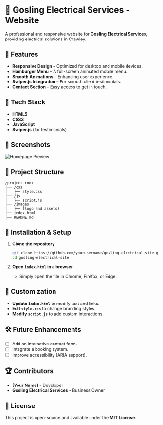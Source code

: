 # 🚀 Gosling Electrical Services - Website

A professional and responsive website for **Gosling Electrical Services**, providing electrical solutions in Crawley.

## 📌 Features
- **Responsive Design** – Optimized for desktop and mobile devices.
- **Hamburger Menu** – A full-screen animated mobile menu.
- **Smooth Animations** – Enhancing user experience.
- **Swiper.js Integration** – For smooth client testimonials.
- **Contact Section** – Easy access to get in touch.

## 🔧 Tech Stack
- **HTML5**
- **CSS3**
- **JavaScript**
- **Swiper.js** (for testimonials)

## 📸 Screenshots
![Homepage Preview](./screenshots/homepage.png)

## 📂 Project Structure
```
/project-root
│── /css
│   ├── style.css
│── /js
│   ├── script.js
│── /images
│   ├── (logo and assets)
│── index.html
│── README.md
```

## 🚀 Installation & Setup
1. **Clone the repository**  
   ```bash
   git clone https://github.com/yourusername/gosling-electrical-site.git
   cd gosling-electrical-site
   ```

2. **Open `index.html` in a browser**  
   - Simply open the file in Chrome, Firefox, or Edge.

## 🎨 Customization
- **Update `index.html`** to modify text and links.
- **Edit `style.css`** to change branding styles.
- **Modify `script.js`** to add custom interactions.

## 🛠 Future Enhancements
- [ ] Add an interactive contact form.
- [ ] Integrate a booking system.
- [ ] Improve accessibility (ARIA support).

## 🏆 Contributors
- **[Your Name]** - Developer  
- **Gosling Electrical Services** - Business Owner  

## 📜 License
This project is open-source and available under the **MIT License**.
